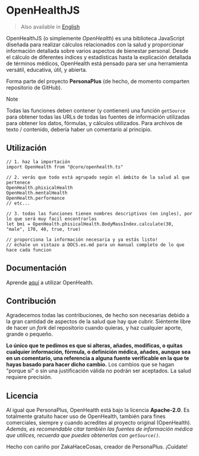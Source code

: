 # OpenHealthJS

> Also available in [English](README.md)

OpenHealthJS (o simplemente _OpenHealth_) es una biblioteca JavaScript diseñada para realizar cálculos relacionados con la salud y proporcionar información detallada sobre varios aspectos de bienestar personal. Desde el cálculo de diferentes índices y estadísticas hasta la explicación detallada de términos médicos, OpenHealth está pensado para ser una herramienta versátil, educativa, útil, y abierta.

Forma parte del proyecto **PersonaPlus** (de hecho, de momento comparten repositorio de GitHub).

> [!NOTE]
> Todas las funciones deben contener (y contienen) una función `getSource` para obtener todas las URLs de todas las fuentes de información utilizadas para obtener los datos, fórmulas, y cálculos utilizados.
> Para archivos de texto / contenido, debería haber un comentario al principio.

## Utilización

```tsx
// 1. haz la importación
import OpenHealth from "@core/openhealth.ts"

// 2. verás que todo está agrupado según el ámbito de la salud al que pertenece
OpenHealth.phisicalHealth
OpenHealth.mentalHealth
OpenHealth.performance
// etc...

// 3. todas las funciones tienen nombres descriptivos (en ingles), por lo que será muy facil encontrarlas
let bmi = OpenHealth.phisicalHealth.BodyMassIndex.calculate(30, "male", 170, 40, true, true)

// proporciona la información necesaria y ya estás listo!
// échale un vistazo a DOCS.es.md para un manual completo de lo que hace cada funcion
```

## Documentación

Aprende [aquí](DOCS.es.md) a utilizar OpenHealth.

## Contribución

Agradecemos todas las contribuciones, de hecho son necesarias debido a la gran cantidad de aspectos de la salud que hay que cubrir. Siéntente libre de hacer un _fork_ del repositorio cuando quieras, y haz cualquier aporte, grande o pequeño.

**Lo único que te pedimos es que si alteras, añades, modificas, o quitas cualquier información, fórmula, o definición médica, añades, aunque sea en un comentario, una referencia a alguna fuente verificable en la que te hayas basado para hacer dicho cambio.** Los cambios que se hagan "porque sí" o sin una justificación válida no podrán ser aceptados. La salud requiere precisión.

## Licencia

Al igual que PersonaPlus, OpenHealth está bajo la licencia **Apache-2.0**.
Es totalmente gratuito hacer uso de OpenHealth, también para fines comerciales, siempre y cuando acredites al proyecto original (OpenHealth). _Además, es recomendable citar también las fuentes de información médica que utilices, recuerda que puedes obtenerlas con `getSource()`._

Hecho con cariño por ZakaHaceCosas, creador de PersonaPlus.
¡Cuídate!
